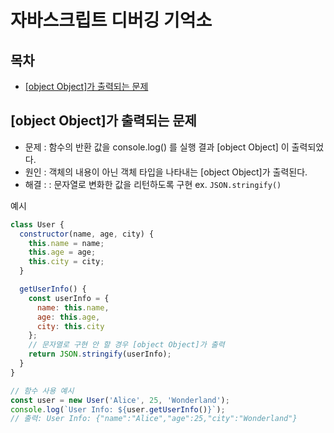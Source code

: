 # 자바스크립트 디버깅 기억소

## 목차

- [[object Object]가 출력되는 문제](#object-object가-출력되는-문제)

## [object Object]가 출력되는 문제

- 문제 : 함수의 반환 값을 console.log() 를 실행 결과 [object Object] 이 출력되었다. 
- 원인 : 객체의 내용이 아닌 객체 타입을 나타내는 [object Object]가 출력된다.
- 해결 : : 문자열로 변화한 값을 리턴하도록 구현 ex. `JSON.stringify()`

예시

```js
class User {
  constructor(name, age, city) {
    this.name = name;
    this.age = age;
    this.city = city;
  }

  getUserInfo() {
    const userInfo = {
      name: this.name,
      age: this.age,
      city: this.city
    };
    // 문자열로 구현 안 할 경우 [object Object]가 출력
    return JSON.stringify(userInfo);
  }
}

// 함수 사용 예시
const user = new User('Alice', 25, 'Wonderland');
console.log(`User Info: ${user.getUserInfo()}`);
// 출력: User Info: {"name":"Alice","age":25,"city":"Wonderland"}
```